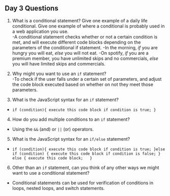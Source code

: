 ## Day 3 Questions

1. What is a conditional statement? Give one example of a daily life conditional. Give one example of where a conditional is probably used in a web application you use.  
-A conditional statement checks whether or not a certain condition is met, and will execute different code blocks depending on the parameters of the conditional if statement.
-In the morning, *if* you are hungry you will eat, *else* you will not eat.
-On spotify, *if* you are a premium member, you have unlimited skips and no commercials, *else* you will have limited skips and commercials.


2. Why might you want to use an `if` statement?  
-To check if the user falls under a certain set of parameters, and adjust the code block executed based on whether on not they meet those parameters.  

3. What is the JavaScript syntax for an `if` statement?  
- `if (condition){
    execute this code block if condition is true;
  }`

4. How do you add multiple conditions to an `if` statement?  
- Using the `&&` (and) or `||` (or) operators.  

5. What is the JavaScript syntax for an `if/else` statement?    
- `if (condition){
    execute this code block if condition is true;
  }else if (condition) {
    execute this code block if condition is false;
    } else {
    execute this code block;  
  }`  

6. Other than an `if` statement, can you think of any other ways we might want to use a conditional statement?  
- Conditional statements can be used for verification of conditions in loops, nested loops, and switch statements.  
